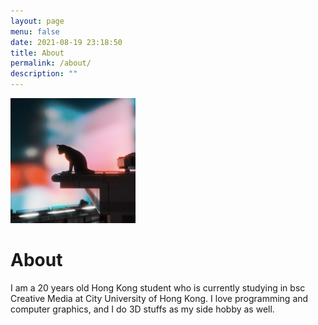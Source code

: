 ```yaml
---
layout: page
menu: false
date: 2021-08-19 23:18:50
title: About
permalink: /about/
description: ""
---
```


<img class="img-rounded" src="/assets/img/uploads/profile.jpg" alt="Joe Siu" width="200">

# About

I am a 20 years old Hong Kong student who is currently studying in bsc Creative Media at City University of Hong Kong. I love programming and computer graphics, and I do 3D stuffs as my side hobby as well.

